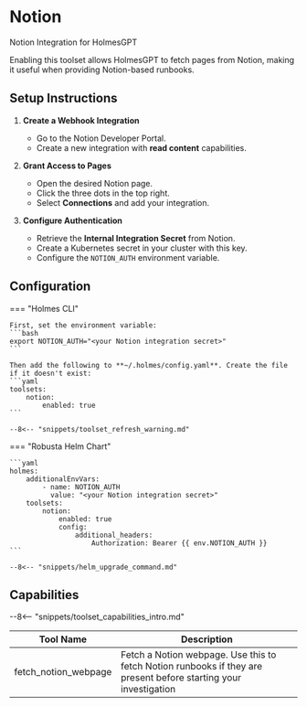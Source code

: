 # Notion

Notion Integration for HolmesGPT

Enabling this toolset allows HolmesGPT to fetch pages from Notion, making it useful when providing Notion-based runbooks.

## Setup Instructions

1. **Create a Webhook Integration**

    - Go to the Notion Developer Portal.
    - Create a new integration with **read content** capabilities.

2. **Grant Access to Pages**

    - Open the desired Notion page.
    - Click the three dots in the top right.
    - Select **Connections** and add your integration.

3. **Configure Authentication**

    - Retrieve the **Internal Integration Secret** from Notion.
    - Create a Kubernetes secret in your cluster with this key.
    - Configure the `NOTION_AUTH` environment variable.

## Configuration

=== "Holmes CLI"

    First, set the environment variable:
    ```bash
    export NOTION_AUTH="<your Notion integration secret>"
    ```

    Then add the following to **~/.holmes/config.yaml**. Create the file if it doesn't exist:
    ```yaml
    toolsets:
        notion:
            enabled: true
    ```

    --8<-- "snippets/toolset_refresh_warning.md"

=== "Robusta Helm Chart"

    ```yaml
    holmes:
        additionalEnvVars:
            - name: NOTION_AUTH
              value: "<your Notion integration secret>"
        toolsets:
            notion:
                enabled: true
                config:
                    additional_headers:
                        Authorization: Bearer {{ env.NOTION_AUTH }}
    ```

    --8<-- "snippets/helm_upgrade_command.md"

## Capabilities

--8<-- "snippets/toolset_capabilities_intro.md"

| Tool Name | Description |
|-----------|-------------|
| fetch_notion_webpage | Fetch a Notion webpage. Use this to fetch Notion runbooks if they are present before starting your investigation |
